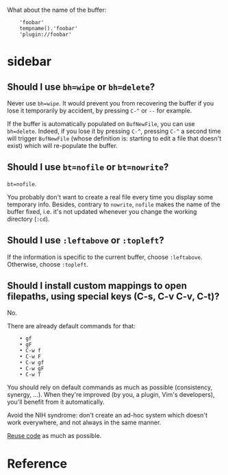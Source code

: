 What about the name of the buffer:

        'foobar'
        tempname().'foobar'
        'plugin://foobar'

# sidebar
## Should I use `bh=wipe` or `bh=delete`?

Never use `bh=wipe`.
It would prevent  you from recovering the  buffer if you lose  it temporarily by
accident, by pressing `C-^` or `--` for example.

If  the  buffer  is  automatically   populated  on  `BufNewFile`,  you  can  use
`bh=delete`.
Indeed, if  you lose  it by pressing  `C-^`, pressing `C-^`  a second  time will
trigger `BufNewFile` (whose definition is: starting  to edit a file that doesn't
exist) which will re-populate the buffer.

## Should I use `bt=nofile` or `bt=nowrite`?

`bt=nofile`.

You  probably don't  want to  create a  real file  every time  you display  some
temporary info.
Besides, contrary  to `nowrite`, `nofile`  makes the  name of the  buffer fixed,
i.e. it's not updated whenever you change the working directory (`:cd`).

## Should I use `:leftabove` or `:topleft`?

If the information is specific to the current buffer, choose `:leftabove`.
Otherwise, choose `:topleft`.

## Should I install custom mappings to open filepaths, using special keys (C-s, C-v C-v, C-t)?

No.

There are already default commands for that:

        • gf
        • gF
        • C-w f
        • C-w F
        • C-w gf
        • C-w gF
        • C-w T

You should rely on default commands as much as possible (consistency, synergy, ...).
When they're improved (by you, a  plugin, Vim's developers), you'll benefit from
it automatically.

Avoid  the NIH  syndrome:  don't  create an  ad-hoc  system  which doesn't  work
everywhere, and not always in the same manner.

[Reuse code][1] as much as possible.

##
# Reference

[1]: https://en.wikipedia.org/wiki/Code_reuse
